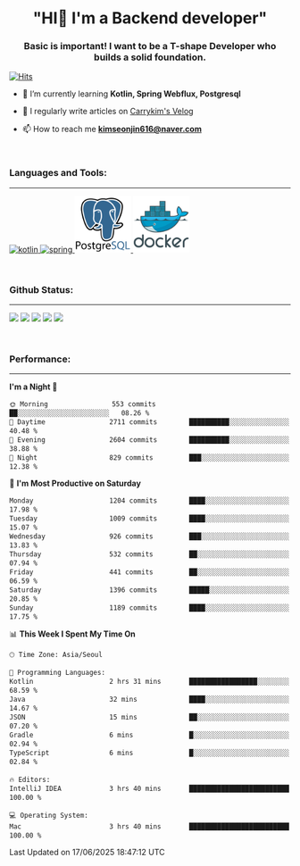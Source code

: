 <h1 align="center">"HI👋 I'm a Backend developer" </h1>
<h3 align="center">Basic is important! I want to be a T-shape Developer who builds a solid foundation.</h3>

[![Hits](https://hits.seeyoufarm.com/api/count/incr/badge.svg?url=https%3A%2F%2Fgithub.com%2Fgimseonjin&count_bg=%2318BFE5&title_bg=%23555555&icon=ko-fi.svg&icon_color=%23E7E7E7&title=hits&edge_flat=false)](https://hits.seeyoufarm.com)

- 🌱 I’m currently learning **Kotlin, Spring Webflux, Postgresql**

- 📝 I regularly write articles on [Carrykim's Velog](https://velog.io/@carrykim)

- 📫 How to reach me **kimseonjin616@naver.com**

<br/>

<h3 align="left">Languages and Tools:</h3>

***

<p align="left"> 
 <a href="https://kotlinlang.org" target="_blank" rel="noreferrer"> <img src="https://www.vectorlogo.zone/logos/kotlinlang/kotlinlang-icon.svg" alt="kotlin" width="20%" height="20%"/> </a>
<a href="https://spring.io/" target="_blank" rel="noreferrer"> <img src="https://www.vectorlogo.zone/logos/springio/springio-icon.svg" alt="spring" width="20%" height="20%"/> </a>
<a href="https://www.postgresql.org" target="_blank" rel="noreferrer"> <img src="https://raw.githubusercontent.com/devicons/devicon/master/icons/postgresql/postgresql-original-wordmark.svg" alt="postgresql" width="20%" height="20%"/> </a>
 <a href="https://www.docker.com/" target="_blank" rel="noreferrer"> <img src="https://raw.githubusercontent.com/devicons/devicon/master/icons/docker/docker-original-wordmark.svg" alt="docker" width="20%" height="20%"/> </a>
 </p>
</p>

<br/>

<h3 align="left">Github Status:</h3>

***

![](http://github-profile-summary-cards.vercel.app/api/cards/profile-details?username=gimseonjin&theme=nord_bright)
![](http://github-profile-summary-cards.vercel.app/api/cards/repos-per-language?username=gimseonjin&theme=nord_bright)
![](http://github-profile-summary-cards.vercel.app/api/cards/most-commit-language?username=gimseonjin&theme=nord_bright)
![](http://github-profile-summary-cards.vercel.app/api/cards/stats?username=gimseonjin&theme=nord_bright)
![](http://github-profile-summary-cards.vercel.app/api/cards/productive-time?username=gimseonjin&theme=nord_bright&utcOffset=8)


<br/>

<h3 align="left">Performance:</h3>

***

<!--START_SECTION:waka-->
**I'm a Night 🦉** 

```text
🌞 Morning                553 commits         ██░░░░░░░░░░░░░░░░░░░░░░░   08.26 % 
🌆 Daytime                2711 commits        ██████████░░░░░░░░░░░░░░░   40.48 % 
🌃 Evening                2604 commits        ██████████░░░░░░░░░░░░░░░   38.88 % 
🌙 Night                  829 commits         ███░░░░░░░░░░░░░░░░░░░░░░   12.38 % 
```
📅 **I'm Most Productive on Saturday** 

```text
Monday                   1204 commits        ████░░░░░░░░░░░░░░░░░░░░░   17.98 % 
Tuesday                  1009 commits        ████░░░░░░░░░░░░░░░░░░░░░   15.07 % 
Wednesday                926 commits         ███░░░░░░░░░░░░░░░░░░░░░░   13.83 % 
Thursday                 532 commits         ██░░░░░░░░░░░░░░░░░░░░░░░   07.94 % 
Friday                   441 commits         ██░░░░░░░░░░░░░░░░░░░░░░░   06.59 % 
Saturday                 1396 commits        █████░░░░░░░░░░░░░░░░░░░░   20.85 % 
Sunday                   1189 commits        ████░░░░░░░░░░░░░░░░░░░░░   17.75 % 
```


📊 **This Week I Spent My Time On** 

```text
🕑︎ Time Zone: Asia/Seoul

💬 Programming Languages: 
Kotlin                   2 hrs 31 mins       █████████████████░░░░░░░░   68.59 % 
Java                     32 mins             ████░░░░░░░░░░░░░░░░░░░░░   14.67 % 
JSON                     15 mins             ██░░░░░░░░░░░░░░░░░░░░░░░   07.20 % 
Gradle                   6 mins              █░░░░░░░░░░░░░░░░░░░░░░░░   02.94 % 
TypeScript               6 mins              █░░░░░░░░░░░░░░░░░░░░░░░░   02.84 % 

🔥 Editors: 
IntelliJ IDEA            3 hrs 40 mins       █████████████████████████   100.00 % 

💻 Operating System: 
Mac                      3 hrs 40 mins       █████████████████████████   100.00 % 
```


 Last Updated on 17/06/2025 18:47:12 UTC
<!--END_SECTION:waka-->

<div align="center">
  
